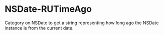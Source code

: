 NSDate-RUTimeAgo
================

Category on NSDate to get a string representing how long ago the NSDate instance is from the current date.
